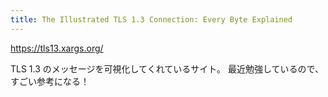 ```yaml
---
title: The Illustrated TLS 1.3 Connection: Every Byte Explained
---
```


https://tls13.xargs.org/

TLS 1.3 のメッセージを可視化してくれているサイト。
最近勉強しているので、すごい参考になる！
